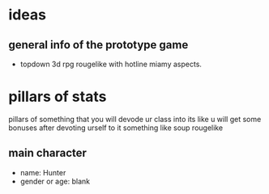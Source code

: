 
# ideas

## general info of the prototype game

- topdown 3d rpg rougelike with hotline miamy aspects.

# pillars of stats

pillars of something that you will devode ur class into
its like u will get some bonuses after devoting urself to it
something like soup rougelike

## main character

- name: Hunter
- gender or age: blank
